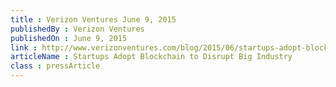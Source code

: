 ```yaml
---
title : Verizon Ventures June 9, 2015
publishedBy : Verizon Ventures
publishedOn : June 9, 2015
link : http://www.verizonventures.com/blog/2015/06/startups-adopt-blockchain-to-disrupt-big-industry/
articleName : Startups Adopt Blockchain to Disrupt Big Industry
class : pressArticle
---
```

